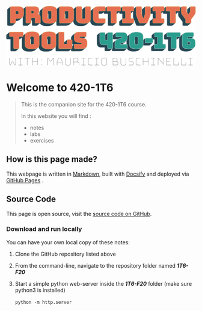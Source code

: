 ![Banner](assets/Banner.svg)



# Welcome to 420-1T6

> This is the companion site for the 420-1T6 course.
>
> In this website you will find :
>
> - notes
> - labs
> - exercises



## How is this page made?

This webpage is written in [Markdown](https://www.markdownguide.org/), built with [Docsify](https://docsify.js.org/) and deployed via [GitHub Pages](https://pages.github.com/) .



## Source Code

This page is open source, visit the [source code on GitHub](https://github.com/mau-jac/1T6-F20).

### Download and run locally

You can have your own local copy of these notes:

1. Clone the GitHub repository listed above

2. From the command-line, navigate to the repository folder named ***1T6-F20*** 

3. Start a simple python web-server inside the ***1T6-F20*** folder (make sure python3 is installed)

   `python -m http.server`

   
